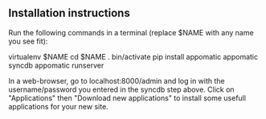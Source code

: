 Installation instructions
--------------------------

Run the following commands in a terminal (replace $NAME with any name
you see fit):

   virtualenv $NAME
   cd $NAME
   . bin/activate
   pip install appomatic
   appomatic syncdb
   appomatic runserver

In a web-browser, go to localhost:8000/admin and log in with the
username/password you entered in the syncdb step above. Click on
"Applications" then "Download new applications" to install some
usefull applications for your new site.

